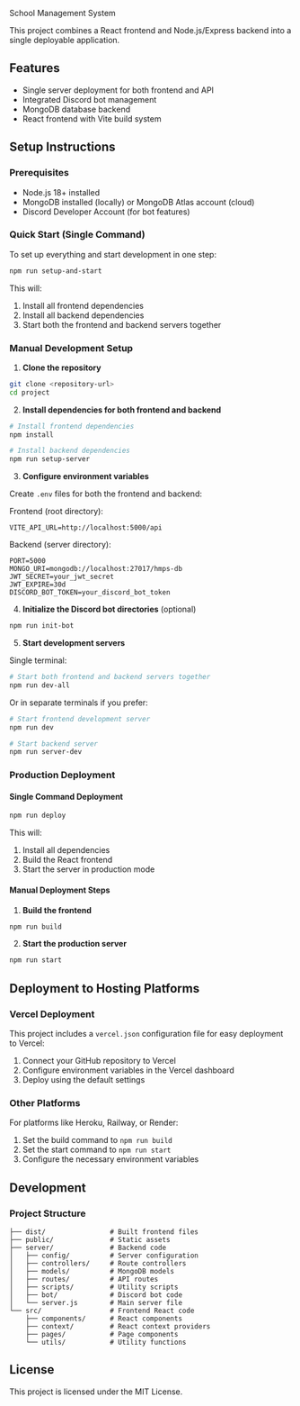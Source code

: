 School Management System

This project combines a React frontend and Node.js/Express backend into a single deployable application.

## Features

- Single server deployment for both frontend and API
- Integrated Discord bot management
- MongoDB database backend
- React frontend with Vite build system

## Setup Instructions

### Prerequisites

- Node.js 18+ installed
- MongoDB installed (locally) or MongoDB Atlas account (cloud)
- Discord Developer Account (for bot features)

### Quick Start (Single Command)

To set up everything and start development in one step:

```bash
npm run setup-and-start
```

This will:
1. Install all frontend dependencies
2. Install all backend dependencies
3. Start both the frontend and backend servers together

### Manual Development Setup

1. **Clone the repository**

```bash
git clone <repository-url>
cd project
```

2. **Install dependencies for both frontend and backend**

```bash
# Install frontend dependencies
npm install

# Install backend dependencies
npm run setup-server
```

3. **Configure environment variables**

Create `.env` files for both the frontend and backend:

Frontend (root directory):
```
VITE_API_URL=http://localhost:5000/api
```

Backend (server directory):
```
PORT=5000
MONGO_URI=mongodb://localhost:27017/hmps-db
JWT_SECRET=your_jwt_secret
JWT_EXPIRE=30d
DISCORD_BOT_TOKEN=your_discord_bot_token
```

4. **Initialize the Discord bot directories** (optional)

```bash
npm run init-bot
```

5. **Start development servers**

Single terminal:
```bash
# Start both frontend and backend servers together
npm run dev-all
```

Or in separate terminals if you prefer:
```bash
# Start frontend development server
npm run dev

# Start backend server
npm run server-dev
```

### Production Deployment

#### Single Command Deployment

```bash
npm run deploy
```

This will:
1. Install all dependencies
2. Build the React frontend
3. Start the server in production mode

#### Manual Deployment Steps

1. **Build the frontend**

```bash
npm run build
```

2. **Start the production server**

```bash
npm run start
```

## Deployment to Hosting Platforms

### Vercel Deployment

This project includes a `vercel.json` configuration file for easy deployment to Vercel:

1. Connect your GitHub repository to Vercel
2. Configure environment variables in the Vercel dashboard
3. Deploy using the default settings

### Other Platforms

For platforms like Heroku, Railway, or Render:

1. Set the build command to `npm run build`
2. Set the start command to `npm run start`
3. Configure the necessary environment variables

## Development

### Project Structure

```
├── dist/                # Built frontend files
├── public/              # Static assets
├── server/              # Backend code
│   ├── config/          # Server configuration
│   ├── controllers/     # Route controllers
│   ├── models/          # MongoDB models
│   ├── routes/          # API routes
│   ├── scripts/         # Utility scripts
│   ├── bot/             # Discord bot code
│   └── server.js        # Main server file
└── src/                 # Frontend React code
    ├── components/      # React components
    ├── context/         # React context providers
    ├── pages/           # Page components
    └── utils/           # Utility functions
```

## License

This project is licensed under the MIT License.
